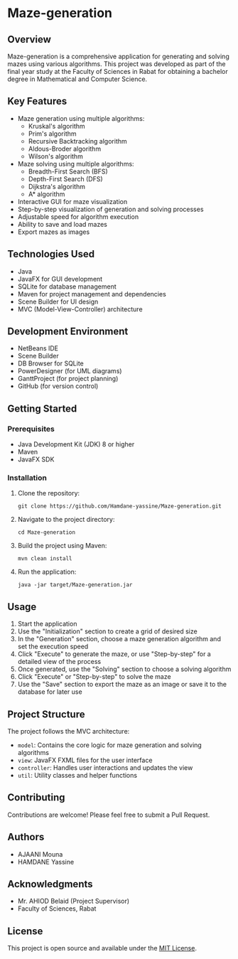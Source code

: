 # Maze-generation

## Overview

Maze-generation is a comprehensive application for generating and solving mazes using various algorithms. This project was developed as part of the final year study at the Faculty of Sciences in Rabat for obtaining a bachelor degree in Mathematical and Computer Science.

## Key Features

- Maze generation using multiple algorithms:
  - Kruskal's algorithm
  - Prim's algorithm
  - Recursive Backtracking algorithm
  - Aldous-Broder algorithm
  - Wilson's algorithm
- Maze solving using multiple algorithms:
  - Breadth-First Search (BFS)
  - Depth-First Search (DFS)
  - Dijkstra's algorithm
  - A* algorithm
- Interactive GUI for maze visualization
- Step-by-step visualization of generation and solving processes
- Adjustable speed for algorithm execution
- Ability to save and load mazes
- Export mazes as images

## Technologies Used

- Java
- JavaFX for GUI development
- SQLite for database management
- Maven for project management and dependencies
- Scene Builder for UI design
- MVC (Model-View-Controller) architecture

## Development Environment

- NetBeans IDE
- Scene Builder
- DB Browser for SQLite
- PowerDesigner (for UML diagrams)
- GanttProject (for project planning)
- GitHub (for version control)

## Getting Started

### Prerequisites

- Java Development Kit (JDK) 8 or higher
- Maven
- JavaFX SDK

### Installation

1. Clone the repository:
   ```
   git clone https://github.com/Hamdane-yassine/Maze-generation.git
   ```
2. Navigate to the project directory:
   ```
   cd Maze-generation
   ```
3. Build the project using Maven:
   ```
   mvn clean install
   ```
4. Run the application:
   ```
   java -jar target/Maze-generation.jar
   ```

## Usage

1. Start the application
2. Use the "Initialization" section to create a grid of desired size
3. In the "Generation" section, choose a maze generation algorithm and set the execution speed
4. Click "Execute" to generate the maze, or use "Step-by-step" for a detailed view of the process
5. Once generated, use the "Solving" section to choose a solving algorithm
6. Click "Execute" or "Step-by-step" to solve the maze
7. Use the "Save" section to export the maze as an image or save it to the database for later use

## Project Structure

The project follows the MVC architecture:
- `model`: Contains the core logic for maze generation and solving algorithms
- `view`: JavaFX FXML files for the user interface
- `controller`: Handles user interactions and updates the view
- `util`: Utility classes and helper functions

## Contributing

Contributions are welcome! Please feel free to submit a Pull Request.

## Authors

- AJAANI Mouna
- HAMDANE Yassine

## Acknowledgments

- Mr. AHIOD Belaid (Project Supervisor)
- Faculty of Sciences, Rabat

## License

This project is open source and available under the [MIT License](LICENSE).
